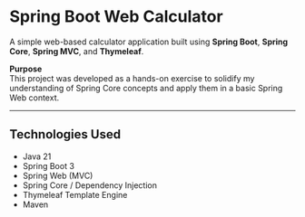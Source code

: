# Spring Boot Web Calculator

A simple web-based calculator application built using **Spring Boot**, **Spring Core**, **Spring MVC**, and **Thymeleaf**.

 **Purpose**  
This project was developed as a hands-on exercise to solidify my understanding of Spring Core concepts and apply them in a basic Spring Web context.

---

##  Technologies Used

- Java 21
- Spring Boot 3
- Spring Web (MVC)
- Spring Core / Dependency Injection
- Thymeleaf Template Engine
- Maven

